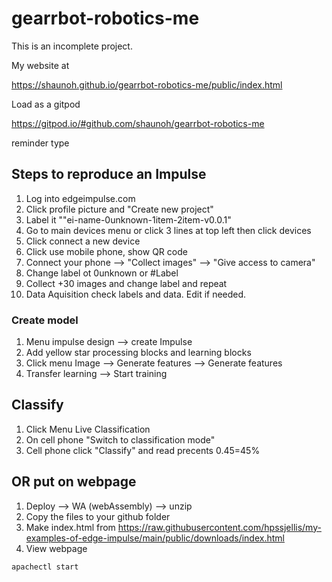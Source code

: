 # gearrbot-robotics-me
This is an incomplete project.

My website at

https://shaunoh.github.io/gearrbot-robotics-me/public/index.html

Load as a gitpod

https://gitpod.io/#github.com/shaunoh/gearrbot-robotics-me


reminder type

## Steps to reproduce an Impulse

1. Log into edgeimpulse.com
2. Click profile picture and "Create new project"
3. Label it ""ei-name-0unknown-1item-2item-v0.0.1"
4. Go to main devices menu or click 3 lines at top left then click devices
5. Click connect a new device
6. Click use mobile phone, show QR code
7. Connect your phone --> "Collect images" --> "Give access to camera"
8. Change label ot 0unknown or #Label
9. Collect +30 images and change label and repeat
10. Data Aquisition check labels and data. Edit if needed.

### Create model
1. Menu impulse design --> create Impulse
2. Add yellow star processing blocks and learning blocks
3. Click menu Image --> Generate features --> Generate features
4. Transfer learning --> Start training

## Classify
1. Click Menu Live Classification
2. On cell phone "Switch to classification mode"
3. Cell phone click "Classify" and read precents 0.45=45%

## OR put on webpage
1. Deploy --> WA (webAssembly) --> unzip
2. Copy the files to your github folder
3. Make index.html from https://raw.githubusercontent.com/hpssjellis/my-examples-of-edge-impulse/main/public/downloads/index.html
4. View webpage

```
apachectl start
```
